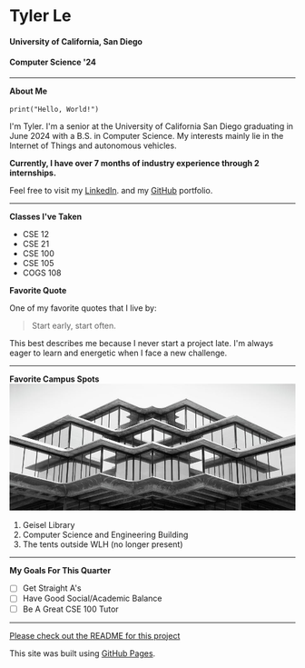 <picture>
  <source media="(prefers-color-scheme: dark)" srcset="https://user-images.githubusercontent.com/25423296/163456776-7f95b81a-f1ed-45f7-b7ab-8fa810d529fa.png">
  
</picture>

# Tyler Le

#### University of California, San Diego

#### Computer Science '24

<hr>

**About Me**

`print("Hello, World!")`

I'm Tyler. I'm a senior at the University of California San Diego graduating in June 2024 with a B.S. in Computer Science. My interests mainly lie in the Internet of Things and autonomous vehicles.

**Currently, I have over 7 months of industry experience through 2 internships.**

Feel free to visit my [LinkedIn](https://www.linkedin.com/in/le-tyler/). and my [GitHub](https://github.com/tyler-le) portfolio.

<hr>

**Classes I've Taken**

- CSE 12
- CSE 21
- CSE 100
- CSE 105
- COGS 108

**Favorite Quote**

One of my favorite quotes that I live by:

> Start early, start often.

This best describes me because I never start a project late. I'm always eager to learn and energetic when I face a new challenge.

<hr>

**Favorite Campus Spots**
![Geisel Library](images/geisel.jpeg)

1. Geisel Library
2. Computer Science and Engineering Building
3. The tents outside WLH (no longer present)

<hr>

**My Goals For This Quarter**

- [ ] Get Straight A's
- [ ] Have Good Social/Academic Balance
- [ ] Be A Great CSE 100 Tutor

<hr>

[Please check out the README for this project](README.md)

This site was built using [GitHub Pages](https://pages.github.com/).

